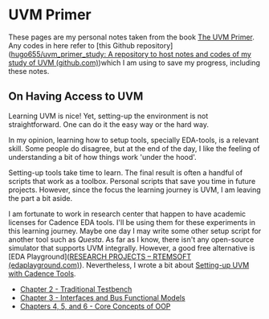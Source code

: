 # UVM Primer
These pages are my personal notes taken from the book [The UVM Primer](https://www.amazon.com.br/Uvm-Primer-Step-Step-Introduction/dp/0974164933).  Any codes in here refer to [this Github repository]([hugo655/uvm_primer_study: A repository to host notes and codes of my study of UVM (github.com)](https://github.com/hugo655/uvm_primer_study))which I am using to save my progress, including these notes.


## On Having Access to UVM
Learning UVM is nice! Yet, setting-up the environment is not straightforward. One can do it the easy way or the hard way. 

In my opinion, learning how to setup tools, specially EDA-tools, is a relevant skill. Some people do disagree, but at the end of the day, I like the feeling of understanding a bit of how things work 'under the hood'.

Setting-up tools take time to learn. The final result is often a handful of scripts that work as a toolbox. Personal scripts that save  you time in future projects. However, since the focus the learning journey is UVM, I am leaving the part a bit aside. 

I am fortunate to work in research center that happen to have  academic licenses for Cadence EDA tools. I'll be using them for these experiments in this learning journey. Maybe one day I may write some other setup script for another tool such as *Questa*. As far as I know, there isn't any open-source simulator that supports UVM integrally. However, a good free alternative is [EDA Playground]([RESEARCH PROJECTS – RTEMSOFT (edaplayground.com)](https://www.edaplayground.com/)). Nevertheless, I wrote a bit about [Setting-up UVM with Cadence Tools](uvm-setup.md).

* [Chapter 2 - Traditional Testbench](chapter2-notes.md)
* [Chapter 3 - Interfaces and Bus Functional Models](chapter3-notes.md)
* [Chapters 4, 5, and 6 - Core Concepts of OOP](/chapter456-notes.md)







